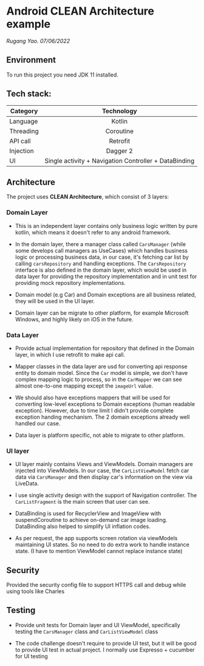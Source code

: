 # Android CLEAN Architecture example
_Rugang Yao. 07/06/2022_

## Environment
To run this project you need JDK 11 installed.


## Tech stack:
| Category      | Technology                                            |
| ------------- |:-----------------------------------------------------:|
| Language      | Kotlin                                                |
| Threading     | Coroutine                                             |
| API call      | Retrofit                                              |
| Injection     | Dagger 2                                              |
| UI            | Single activity + Navigation Controller + DataBinding |


## Architecture
The project uses __CLEAN Architecture__, which consist of 3 layers:

### Domain Layer
* This is an independent layer contains only business logic written by pure kotlin, which means it doesn't refer to any android framework.

* In the domain layer, there a manager class called `CarsManager` (while some develops call managers as UseCases) which handles business logic or processing business data, in our case, it's fetching car list by calling `carsRepository` and handling exceptions. The `CarsRepository` interface is also defined in the domain layer, which would be used in data layer for providing the repository implementation and in unit test for providing mock repository implementations.

* Domain model (e.g Car) and Domain exceptions are all business related, they will be used in the UI layer.

* Domain layer can be migrate to other platform, for example Microsoft Windows, and highly likely on iOS in the future.


### Data Layer
* Provide actual implementation for repository that defined in the Domain layer, in which I use retrofit to make api call.

* Mapper classes in the data layer are usd for converting api response entity to domain model. Since  the `Car` model is simple, we don't
  have complex mapping logic to process, so in the `CarMapper` we can see almost one-to-one mapping except the `imageUrl` value.

* We should also have exceptions mappers that will be used for converting low-level exceptions to Domain exceptions (human readable exception).
  However, due to time limit I didn't provide complete exception handing mechanism. The 2 domain exceptions already well handled our case.

* Data layer is platform specific, not able to migrate to other platform.


### UI layer
* UI layer mainly contains Views and ViewModels. Domain managers are injected into ViewModels. In our case, the `CarListViewModel` fetch
  car data via `CarsManager` and then display car's information on the view via LiveData.

* I use single activity design with the support of Navigation controller. The `CarListFragment` is the main screen that user can see.

* DataBinding is used for RecyclerView and ImageView with suspendCoroutine to achieve on-demand car image loading. DataBinding also
  helped to simplify UI inflation codes.

* As per request, the app supports screen rotation via viewModels maintaining UI states. So no need to do extra work to handle instance state.
  (I have to mention ViewModel cannot replace instance state)


## Security
Provided the security config file to support HTTPS call and debug while using tools like Charles


## Testing
* Provide unit tests for Domain layer and UI ViewModel, specifically testing the `CarsManager` class and `CarListViewModel` class

* The code challenge doesn't require to provide UI test, but it will be good to provide UI test in actual project. I normally use
  Expresso + cucumber for UI testing
